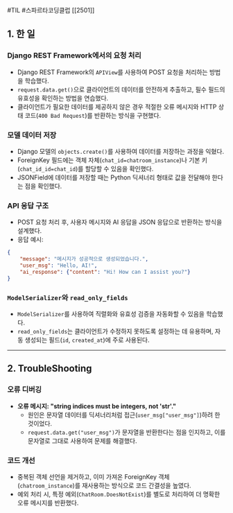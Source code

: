 #TIL #스파르타코딩클럽 [[2501]]

## 1. 한 일
### Django REST Framework에서의 요청 처리
- Django REST Framework의 `APIView`를 사용하여 POST 요청을 처리하는 방법을 학습했다.
- `request.data.get()`으로 클라이언트의 데이터를 안전하게 추출하고, 필수 필드의 유효성을 확인하는 방법을 연습했다.
- 클라이언트가 필요한 데이터를 제공하지 않은 경우 적절한 오류 메시지와 HTTP 상태 코드(`400 Bad Request`)를 반환하는 방식을 구현했다.


### 모델 데이터 저장

- Django 모델의 `objects.create()`를 사용하여 데이터를 저장하는 과정을 익혔다.
- ForeignKey 필드에는 객체 자체(`chat_id=chatroom_instance`)나 기본 키(`chat_id_id=chat_id`)를 할당할 수 있음을 확인했다.
- JSONField에 데이터를 저장할 때는 Python 딕셔너리 형태로 값을 전달해야 한다는 점을 확인했다.


### API 응답 구조

- POST 요청 처리 후, 사용자 메시지와 AI 응답을 JSON 응답으로 반환하는 방식을 설계했다.
- 응답 예시:
```json
{
	"message": "메시지가 성공적으로 생성되었습니다.",
	"user_msg": "Hello, AI!",
	"ai_response": {"content": "Hi! How can I assist you?"}
}
```


### `ModelSerializer`와 `read_only_fields`

- `ModelSerializer`를 사용하여 직렬화와 유효성 검증을 자동화할 수 있음을 학습했다.
- `read_only_fields`는 클라이언트가 수정하지 못하도록 설정하는 데 유용하며, 자동 생성되는 필드(`id`, `created_at`)에 주로 사용된다.


---
## 2. TroubleShooting
### 오류 디버깅
- **오류 메시지: "string indices must be integers, not 'str'."**
    - 원인은 문자열 데이터를 딕셔너리처럼 접근(`user_msg["user_msg"]`)하려 한 것이었다.
    - `request.data.get("user_msg")`가 문자열을 반환한다는 점을 인지하고, 이를 문자열로 그대로 사용하여 문제를 해결했다.


### 코드 개선
- 중복된 객체 선언을 제거하고, 이미 가져온 ForeignKey 객체(`chatroom_instance`)를 재사용하는 방식으로 코드 간결성을 높였다.
- 예외 처리 시, 특정 예외(`ChatRoom.DoesNotExist`)를 별도로 처리하여 더 명확한 오류 메시지를 반환했다.